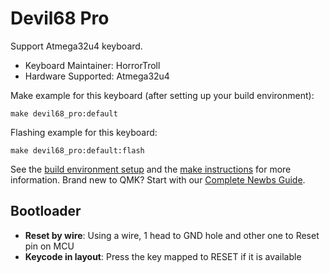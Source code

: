 # Devil68 Pro

Support Atmega32u4 keyboard.

* Keyboard Maintainer: HorrorTroll
* Hardware Supported: Atmega32u4

Make example for this keyboard (after setting up your build environment):

    make devil68_pro:default

Flashing example for this keyboard:

    make devil68_pro:default:flash

See the [build environment setup](https://docs.qmk.fm/#/getting_started_build_tools) and the [make instructions](https://docs.qmk.fm/#/getting_started_make_guide) for more information. Brand new to QMK? Start with our [Complete Newbs Guide](https://docs.qmk.fm/#/newbs).

## Bootloader
* **Reset by wire**: Using a wire, 1 head to GND hole and other one to Reset pin on MCU
* **Keycode in layout**: Press the key mapped to RESET if it is available
